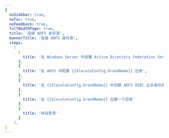 ```yaml
---
{
  noSidebar: true,
  noToc: true,
  noFeedback: true,
  fullWidthPage: true,
  title: '连接 ADFS 身份源',
  bannerTitle: '连接 ADFS 身份源',
  steps:
    [
      {
        title: '在 Windows Server 中部署 Active Directory Federation Services',
      },
      {
        title: '在 ADFS 中配置 {{$localeConfig.brandName}} 应用',
      },
      {
        title: '在 {{$localeConfig.brandName}} 中创建 ADFS OIDC 企业身份源'
      },
      {
        title: '在 {{$localeConfig.brandName}} 创建一个应用'
      },
      {
        title: '体验登录'
      }
    ],
}
---
```


<IntegrationDetail backLink="/guides/connections/social"/>
